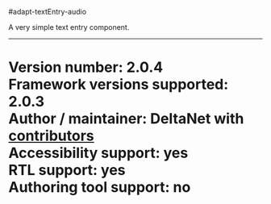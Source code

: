 #adapt-textEntry-audio

A very simple text entry component.

----------------------------
**Version number:**  2.0.4     
**Framework versions supported:**  2.0.3     
**Author / maintainer:** DeltaNet with [contributors](https://github.com/deltanet/adapt-textEntry/graphs/contributors)     
**Accessibility support:** yes  
**RTL support:** yes     
**Authoring tool support:** no
=======

